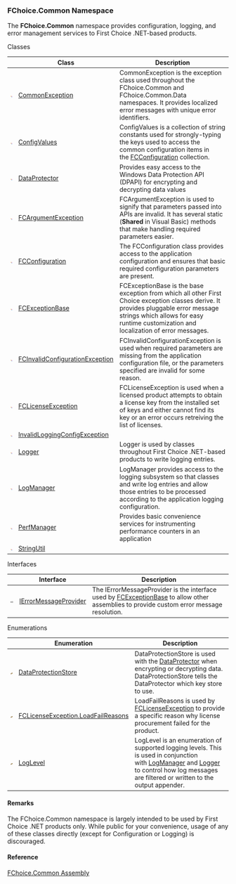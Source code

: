 ﻿### FChoice.Common Namespace

The **FChoice.Common** namespace provides configuration, logging, and error management services to First Choice .NET-based products.

Classes

|   | Class | Description |
| --- | --- | --- |
| ![Class](dotnetimages/Class.png) | [CommonException](FChoice.Common~FChoice.Common.CommonException.md) | CommonException is the exception class used throughout the FChoice.Common and FChoice.Common.Data namespaces. It provides localized error messages with unique error identifiers. |
| ![Class](dotnetimages/Class.png) | [ConfigValues](FChoice.Common~FChoice.Common.ConfigValues.md) | ConfigValues is a collection of string constants used for strongly-typing the keys used to access the common configuration items in the [FCConfiguration](FChoice.Common~FChoice.Common.FCConfiguration.md) collection. |
| ![Class](dotnetimages/Class.png) | [DataProtector](FChoice.Common~FChoice.Common.DataProtector.md) | Provides easy access to the Windows Data Protection API (DPAPI) for encrypting and decrypting data values |
| ![Class](dotnetimages/Class.png) | [FCArgumentException](FChoice.Common~FChoice.Common.FCArgumentException.md) | FCArgumentException is used to signify that parameters passed into APIs are invalid. It has several static (**Shared** in Visual Basic) methods that make handling required parameters easier. |
| ![Class](dotnetimages/Class.png) | [FCConfiguration](FChoice.Common~FChoice.Common.FCConfiguration.md) | The FCConfiguration class provides access to the application configuration and ensures that basic required configuration parameters are present. |
| ![Class](dotnetimages/Class.png) | [FCExceptionBase](FChoice.Common~FChoice.Common.FCExceptionBase.md) | FCExceptionBase is the base exception from which all other First Choice exception classes derive. It provides pluggable error message strings which allows for easy runtime customization and localization of error messages. |
| ![Class](dotnetimages/Class.png) | [FCInvalidConfigurationException](FChoice.Common~FChoice.Common.FCInvalidConfigurationException.md) | FCInvalidConfigurationException is used when required parameters are missing from the application configuration file, or the parameters specified are invalid for some reason. |
| ![Class](dotnetimages/Class.png) | [FCLicenseException](FChoice.Common~FChoice.Common.FCLicenseException.md) | FCLicenseException is used when a licensed product attempts to obtain a license key from the installed set of keys and either cannot find its key or an error occurs retreiving the list of licenses. |
| ![Class](dotnetimages/Class.png) | [InvalidLoggingConfigException](FChoice.Common~FChoice.Common.InvalidLoggingConfigException.md) |   |
| ![Class](dotnetimages/Class.png) | [Logger](FChoice.Common~FChoice.Common.Logger.md) | Logger is used by classes throughout First Choice .NET-based products to write logging entries. |
| ![Class](dotnetimages/Class.png) | [LogManager](FChoice.Common~FChoice.Common.LogManager.md) | LogManager provides access to the logging subsystem so that classes and write log entries and allow those entries to be processed according to the application logging configuration. |
| ![Class](dotnetimages/Class.png) | [PerfManager](FChoice.Common~FChoice.Common.PerfManager.md) | Provides basic convenience services for instrumenting performance counters in an application |
| ![Class](dotnetimages/Class.png) | [StringUtil](FChoice.Common~FChoice.Common.StringUtil.md) |   |

Interfaces

|   | Interface | Description |
| --- | --- | --- |
| ![Interface](dotnetimages/Interface.png) | [IErrorMessageProvider](FChoice.Common~FChoice.Common.IErrorMessageProvider.md) | The IErrorMessageProvider is the interface used by [FCExceptionBase](FChoice.Common~FChoice.Common.FCExceptionBase.md) to allow other assemblies to provide custom error message resolution. |

Enumerations

|   | Enumeration | Description |
| --- | --- | --- |
| ![Enumeration](dotnetimages/Enumeration.png) | [DataProtectionStore](FChoice.Common~FChoice.Common.DataProtectionStore.md) | DataProtectionStore is used with the [DataProtector](FChoice.Common~FChoice.Common.DataProtector.md) when encrypting or decrypting data. DataProtectionStore tells the DataProtector which key store to use. |
| ![Enumeration](dotnetimages/Enumeration.png) | [FCLicenseException.LoadFailReasons](FChoice.Common~FChoice.Common.FCLicenseException+LoadFailReasons.md) | LoadFailReasons is used by [FCLicenseException](FChoice.Common~FChoice.Common.FCLicenseException.md) to provide a specific reason why license procurement failed for the product. |
| ![Enumeration](dotnetimages/Enumeration.png) | [LogLevel](/sdk/FChoice.Common~FChoice.Common.LogLevel.md) | LogLevel is an enumeration of supported logging levels. This is used in conjunction with [LogManager](FChoice.Common~FChoice.Common.LogManager.md) and [Logger](FChoice.Common~FChoice.Common.Logger.md) to control how log messages are filtered or written to the output appender. |

#### Remarks

The FChoice.Common namespace is largely intended to be used by First Choice .NET products only. While public for your convenience, usage of any of these classes directly (except for Configuration or Logging) is discouraged.



#### Reference

[FChoice.Common Assembly](FChoice.Common.md)